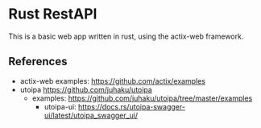 # Rust RestAPI

This is a basic web app written in rust, using the actix-web framework.

## References

* actix-web examples: <https://github.com/actix/examples>
* utoipa <https://github.com/juhaku/utoipa>
    * examples: <https://github.com/juhaku/utoipa/tree/master/examples>
      * utoipa-ui: <https://docs.rs/utoipa-swagger-ui/latest/utoipa_swagger_ui/>
